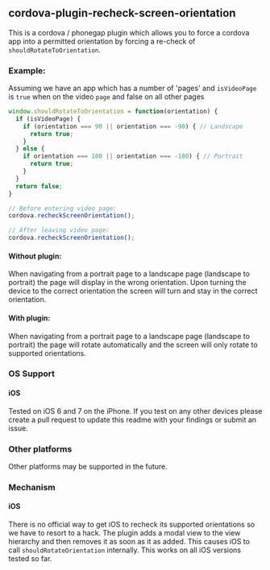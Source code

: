 cordova-plugin-recheck-screen-orientation
-----------------------------------------

This is a cordova / phonegap plugin which allows you to force a cordova app into a permitted orientation by forcing a re-check of `shouldRotateToOrientation`.

### Example:
Assuming we have an app which has a number of 'pages' and `isVideoPage` is `true` when on the video `page` and false on all other pages

```javascript
window.shouldRotateToOrientation = function(orientation) {
  if (isVideoPage) {
    if (orientation === 90 || orientation === -90) { // Landscape
      return true;
    }
  } else {
    if orientation === 180 || orientation === -180) { // Portrait
      return true;
    }
  }
  return false;
}

// Before entering video page:
cordova.recheckScreenOrientation();

// After leaving video page:
cordova.recheckScreenOrientation();
```

#### Without plugin:
When navigating from a portrait page to a landscape page (landscape to portrait) the page will display in the wrong orientation. Upon turning the device to the correct orientation the screen will turn and stay in the correct orientation.

#### With plugin:
When navigating from a portrait page to a landscape page (landscape to portrait) the page will rotate automatically and the screen will only rotate to supported orientations.

### OS Support

#### iOS

Tested on iOS 6 and 7 on the iPhone. If you test on any other devices please create a pull request to update this readme with your findings or submit an issue.

### Other platforms

Other platforms may be supported in the future.


### Mechanism

#### iOS

There is no official way to get iOS to recheck its supported orientations so we have to resort to a hack.
The plugin adds a modal view to the view hierarchy and then removes it as soon as it as added. This causes iOS to call `shouldRotateOrientation` internally.
This works on all iOS versions tested so far.
